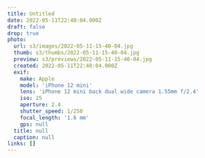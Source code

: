 ```yaml
---
title: Untitled
date: 2022-05-11T22:40:04.000Z
draft: false
drop: true
photo:
  url: s3/images/2022-05-11-15-40-04.jpg
  thumb: s3/thumbs/2022-05-11-15-40-04.jpg
  preview: s3/previews/2022-05-11-15-40-04.jpg
  created: 2022-05-11T22:40:04.000Z
  exif:
    make: Apple
    model: 'iPhone 12 mini'
    lens: 'iPhone 12 mini back dual wide camera 1.55mm f/2.4'
    iso: 25
    aperture: 2.4
    shutter_speed: 1/250
    focal_length: '1.6 mm'
    gps: null
  title: null
  caption: null
links: []
---
```

